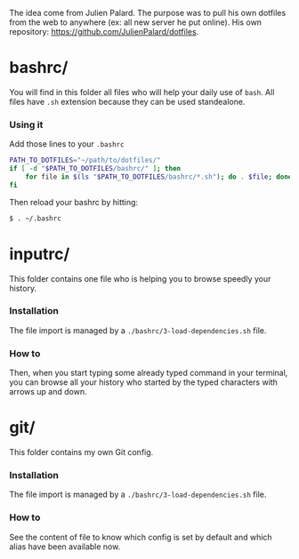 The idea come from Julien Palard. The purpose was to pull his own dotfiles from the web to anywhere (ex: all new server he put online).
His own repository: https://github.com/JulienPalard/dotfiles.

# bashrc/
You will find in this folder all files who will help your daily use of `bash`.
All files have `.sh` extension because they can be used standealone.

### Using it
Add those lines to your `.bashrc`

```bash
PATH_TO_DOTFILES="~/path/to/dotfiles/"
if [ -d "$PATH_TO_DOTFILES/bashrc/" ]; then
    for file in $(ls "$PATH_TO_DOTFILES/bashrc/*.sh"); do . $file; done
fi
```

Then reload your bashrc by hitting:

```bash
$ . ~/.bashrc
```

# inputrc/
This folder contains one file who is helping you to browse speedly your history.

### Installation
The file import is managed by a `./bashrc/3-load-dependencies.sh` file.

### How to
Then, when you start typing some already typed command in your terminal, you can browse all your history who started by the typed characters with arrows up and down.

# git/
This folder contains my own Git config.

### Installation
The file import is managed by a `./bashrc/3-load-dependencies.sh` file.

### How to
See the content of file to know which config is set by default and which alias have been available now.
